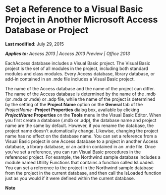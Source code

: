 
# Set a Reference to a Visual Basic Project in Another Microsoft Access Database or Project

 **Last modified:** July 29, 2015

 _**Applies to:** Access 2013 | Access 2013 Preview | Office 2013_

EachAccess database includes a Visual Basic project. The Visual Basic project is the set of all modules in the project, including both standard modules and class modules. Every Access database, library database, or add-in contained in an .mde file includes a Visual Basic project.

The name of the Access database and the name of the project can differ. The name of the Access database is determined by the name of the .mdb (or .mda or .mde) or .adp file, while the name of the project is determined by the setting of the  **Project Name** option on the **General** tab of the _ProjectName -_**Project Properties** dialog box, available by clicking **_ProjectName_ Properties** on the **Tools** menu in the Visual Basic Editor. When you first create a database (.mdb or .adp), the database name and project name are the same by default. However, if you rename the database, the project name doesn't automatically change. Likewise, changing the project name has no effect on the database name.
You can set a reference from a Visual Basic project in one Access database to a project in another Access database, a library database, or an add-in contained in an .mde file. Once you've set a reference, you can run Visual Basic procedures in the referenced project. For example, the Northwind sample database includes a module named Utility Functions that contains a function called IsLoaded. You can set a reference to the project in the Northwind sample database from the project in the current database, and then call the IsLoaded function just as you would if it were defined within the current database.

 **Note**  


